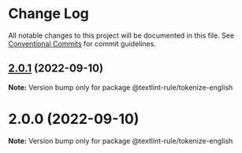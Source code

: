 # Change Log

All notable changes to this project will be documented in this file.
See [Conventional Commits](https://conventionalcommits.org) for commit guidelines.

## [2.0.1](https://github.com/GitbookIO/tokenize-english/compare/v2.0.0...v2.0.1) (2022-09-10)

**Note:** Version bump only for package @textlint-rule/tokenize-english





# 2.0.0 (2022-09-10)

**Note:** Version bump only for package @textlint-rule/tokenize-english
